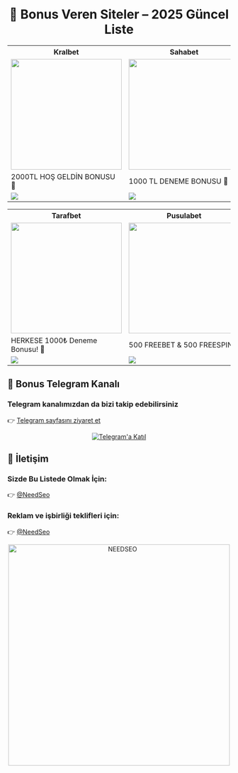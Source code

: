 <!--
title: Bonus Veren Siteler - 2025
description: 2025 yılında yatırım yapmadan kayıt bonusu sunan bonus veren siteleri listeledik. Şartsız fırsatlar, üyelik şartları ve daha fazlası bu rehberde!
keywords: bonus veren siteler, kayıt bonusu, yatırım yapmadan kazan, şartsız bonus, bahis, casino, online siteler 2025
author: Bonus Rehberi
-->

<h1 align="center">🎰 Bonus Veren Siteler – 2025 Güncel Liste</h1>

<table>
  <tr>
    <th>Kralbet</th>
    <th>Sahabet</th>
    <th>Onwin</th>
    <th>Tipobet</th>
  </tr>
  <tr>
    <td><a href="https://cutt.ly/KrQnVYMx" target="_blank"><img src="https://resmim.net/cdn/2025/06/14/T1NfO3.jpg" width="250" /></a></td>
    <td><a href="https://cutt.ly/nrvXgVNa" target="_blank"><img src="https://resmim.net/cdn/2025/06/01/Td5It3.jpg" width="250" /></a></td>
    <td><a href="https://cutt.ly/orbqkTFX" target="_blank"><img src="https://resmim.net/cdn/2025/06/01/Td5BpZ.jpg" width="250" /></a></td>
    <td><a href="https://cutt.ly/xrvbv2wY" target="_blank"><img src="https://resmim.net/cdn/2025/06/01/Td5w0c.jpg" width="250" /></a></td>
  </tr>
  <tr>
    <td>2000TL HOŞ GELDİN BONUSU 🎁</td>
    <td>1000 TL DENEME BONUSU 🎁</td>
    <td>750 TL DENEME BONUSU 🎁</td>
    <td>750 TL DENEME BONUSU 🎁</td>
  </tr>
  <tr>
    <td><a href="https://cutt.ly/KrQnVYMx" target="_blank"><img src="https://img.shields.io/badge/Bonusu_Al-Hemen_Tıkla-FFD700?style=for-the-badge&logoColor=black" /></a></td>
    <td><a href="https://cutt.ly/nrvXgVNa" target="_blank"><img src="https://img.shields.io/badge/Bonusu_Al-Hemen_Tıkla-006400?style=for-the-badge&logoColor=white" /></a></td>
    <td><a href="https://cutt.ly/orbqkTFX" target="_blank"><img src="https://img.shields.io/badge/Bonusu_Al-Hemen_Tıkla-800080?style=for-the-badge&logoColor=white" /></a></td>
    <td><a href="https://cutt.ly/xrvbv2wY" target="_blank"><img src="https://img.shields.io/badge/Bonusu_Al-Hemen_Tıkla-00CED1?style=for-the-badge&logoColor=black" /></a></td>
  </tr>
</table>

<table>
  <tr>
    <th>Tarafbet</th>
    <th>Pusulabet</th>
    <th>Bizbet</th>
    <th>1xbet</th>
  </tr>
  <tr>
    <td><a href="https://cutt.ly/7rWja0JT" target="_blank"><img src="https://resmim.net/cdn/2025/06/17/TiXCEi.jpg" width="250" /></a></td>
    <td><a href="https://cutt.ly/yrQsgejE" target="_blank"><img src="https://resmim.net/cdn/2025/06/12/TrcooW.jpg" width="250" /></a></td>
    <td><a href="https://refpa7480988.top/L?tag=d_4420769m_62079c_&site=4420769&ad=62079" target="_blank"><img src="https://resmim.net/cdn/2025/06/08/Tbkxd1.jpg" width="250" /></a></td>
    <td><a href="http://shortlinkapp.com/1xbet" target="_blank"><img src="https://resmim.net/cdn/2025/06/01/Tdq5Sc.jpg" width="250" /></a></td>
  </tr>
  <tr>
    <td>HERKESE 1000₺ Deneme Bonusu! 🎁</td>
    <td>500 FREEBET & 500 FREESPIN 🎁</td>
    <td>%100 Hoşgeldin Bonusu 🎁 <br> 3000 TL</td>
    <td>5500 TL DENEME BONUSU 🎁</td>
  </tr>
  <tr>
    <td><a href="https://cutt.ly/7rWja0JT" target="_blank"><img src="https://img.shields.io/badge/Bonusu_Al-Hemen_Tıkla-800000?style=for-the-badge&logoColor=white" /></a></td>
    <td><a href="https://cutt.ly/yrQsgejE" target="_blank"><img src="https://img.shields.io/badge/Bonusu_Al-Hemen_Tıkla-FFC107?style=for-the-badge&logoColor=white" /></a></td>
    <td><a href="https://refpa7480988.top/L?tag=d_4420769m_62079c_&site=4420769&ad=62079" target="_blank"><img src="https://img.shields.io/badge/Bonusu_Al-Hemen_Tıkla-FF6600?style=for-the-badge&logoColor=white" /></a></td>
    <td><a href="http://shortlinkapp.com/1xbet" target="_blank"><img src="https://img.shields.io/badge/Bonusu_Al-Hemen_Tıkla-007BFF?style=for-the-badge&logoColor=white" /></a></td>
  </tr>
</table>

<h2>📲 Bonus Telegram Kanalı</h2>
<h3>Telegram kanalımızdan da bizi takip edebilirsiniz</h3>
<p>
  👉 <a href="https://t.me/+yG5pKfqA0RtkMjY0">Telegram sayfasını ziyaret et</a>
</p>
<p align="center">
  <a href="https://t.me/+yG5pKfqA0RtkMjY0">
    <img src="https://resmim.net/cdn/2025/06/20/TtdcDh.png" alt="Telegram'a Katıl" />
  </a>
</p>

<h2>📩 İletişim</h2>
<h3>Sizde Bu Listede Olmak İçin:</h3>
<p>👉 <a href="https://t.me/NeedSeo">@NeedSeo</a></p>

<h3>Reklam ve işbirliği teklifleri için:</h3>
<p>👉 <a href="https://t.me/NeedSeo">@NeedSeo</a></p>

<p align="center">
  <a href="https://t.me/NeedSeo" target="_blank">
    <img src="https://resmim.net/cdn/2025/06/02/Tk6Hx8.jpg" width="500" alt="NEEDSEO" />
  </a>
</p>
